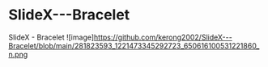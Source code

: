 # SlideX---Bracelet
SlideX - Bracelet
![image]https://github.com/kerong2002/SlideX---Bracelet/blob/main/281823593_1221473345292723_650616100531221860_n.png
